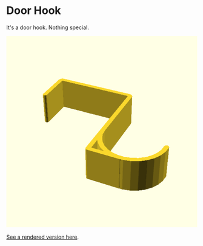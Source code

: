 # Door Hook

It's a door hook. Nothing special.

![preview](./preview.png)

[See a rendered version here](./rendered.stl).
